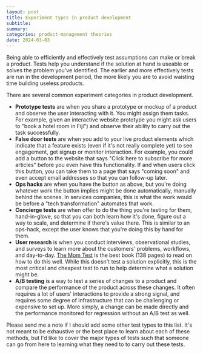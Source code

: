 ```yaml
---
layout: post
title: Experiment types in product development
subtitle:
summary:
categories: product-management theories
date: 2024-03-03
---
```


Being able to efficiently and effectively test assumptions can make or break a product. Tests help you understand if the solution at hand is useable or solves the problem you've identified. The earlier and more effectively tests are run in the development period, the more likely you are to avoid waisting time building useless products. 

There are several common experiment categories in product development.

- **Prototype tests** are when you share a prototype or mockup of a product and observe the user interacting with it. You might assign them tasks. For example, given an interactive website prototype you might ask users to "book a hotel room in Fiji") and observe their ability to carry out the task successfully.
- **False door tests** are when you add to your live product elements which indicate that a feature exists (even if it's not really complete yet) to see engagement, get signup or monitor interaction. For example, you could add a button to the website that says "Click here to subscribe for more articles" before you even have this functionality. If and when users click this button, you can take them to a page that says "coming soon" and even accept email addresses so that you can follow-up later.
- **Ops hacks** are when you have the button as above, but you're doing whatever work the button implies might be done automatically, manually behind the scenes. In services companies, this is what the work would be before  a "tech transformation" automates that work. 
- **Concierge tests** are when offer to do the thing you're testing for them, hand-in-glove, so that you can both learn how it's done, figure out a way to scale, and determine if there's value there. This is similar to an ops-hack, except the user knows that you're doing this by hand for them. 
- **User research** is when you conduct interviews, observational studies, and surveys to learn more about the customers' problems, workflows, and day-to-day. [The Mom Test](https://www.momtestbook.com/) is the best book (138 pages) to read on how to do this well. While this doesn't test a solution explicitly, this is the most critical and cheapest test to run to help determine what a solution might be.
- **A/B testing** is a way to test a series of changes to a product and compare the performance of the product across these changes. It often requires a lot of users' interactions to provide a strong signal, and requires some degree of infrastructure that can be challenging or expensive to set up. More simply, a change can be made directly and the performance monitored for regression without an A/B test as well.

Please send me a note if I should add some other test types to this list. It's not meant to be exhaustive or the best place to learn about each of these methods, but I'd like to cover the major types of tests such that someone can go from here to learning what they need to to carry out these tests.